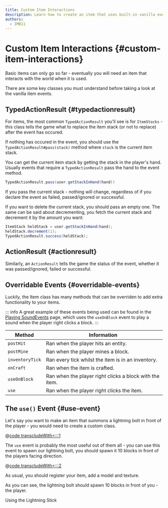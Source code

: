 ```yaml
---
title: Custom Item Interactions
description: Learn how to create an item that uses built-in vanilla events.
authors:
  - IMB11
---
```


# Custom Item Interactions {#custom-item-interactions}

Basic items can only go so far - eventually you will need an item that interacts with the world when it is used.

There are some key classes you must understand before taking a look at the vanilla item events.

## TypedActionResult {#typedactionresult}

For items, the most common `TypedActionResult` you'll see is for `ItemStacks` - this class tells the game what to replace the item stack (or not to replace) after the event has occured.

If nothing has occured in the event, you should use the `TypedActionResult#pass(stack)` method where `stack` is the current item stack.

You can get the current item stack by getting the stack in the player's hand. Usually events that require a `TypedActionResult` pass the hand to the event method.

```java
TypedActionResult.pass(user.getStackInHand(hand))
```

If you pass the current stack - nothing will change, regardless of if you declare the event as failed, passed/ignored or successful.

If you want to delete the current stack, you should pass an empty one. The same can be said about decrementing, you fetch the current stack and decrement it by the amount you want:

```java
ItemStack heldStack = user.getStackInHand(hand);
heldStack.decrement(1);
TypedActionResult.success(heldStack);
```

## ActionResult {#actionresult}

Similarly, an `ActionResult` tells the game the status of the event, whether it was passed/ignored, failed or successful.

## Overridable Events {#overridable-events}

Luckily, the Item class has many methods that can be overriden to add extra functionality to your items.

::: info
A great example of these events being used can be found in the [Playing SoundEvents](../sounds/using-sounds) page, which uses the `useOnBlock` event to play a sound when the player right clicks a block.
:::

| Method          | Information                                             |
| --------------- | ------------------------------------------------------- |
| `postHit`       | Ran when the player hits an entity.                     |
| `postMine`      | Ran when the player mines a block.                      |
| `inventoryTick` | Ran every tick whilst the item is in an inventory.      |
| `onCraft`       | Ran when the item is crafted.                           |
| `useOnBlock`    | Ran when the player right clicks a block with the item. |
| `use`           | Ran when the player right clicks the item.              |

## The `use()` Event {#use-event}

Let's say you want to make an item that summons a lightning bolt in front of the player - you would need to create a custom class.

@[code transcludeWith=:::1](@/reference/latest/src/main/java/com/example/docs/item/custom/LightningStick.java)

The `use` event is probably the most useful out of them all - you can use this event to spawn our lightning bolt, you should spawn it 10 blocks in front of the players facing direction.

@[code transcludeWith=:::2](@/reference/latest/src/main/java/com/example/docs/item/custom/LightningStick.java)

As usual, you should register your item, add a model and texture.

As you can see, the lightning bolt should spawn 10 blocks in front of you - the player.

<VideoPlayer src="/assets/develop/items/custom_items_0.webm">Using the Lightning Stick</VideoPlayer>
